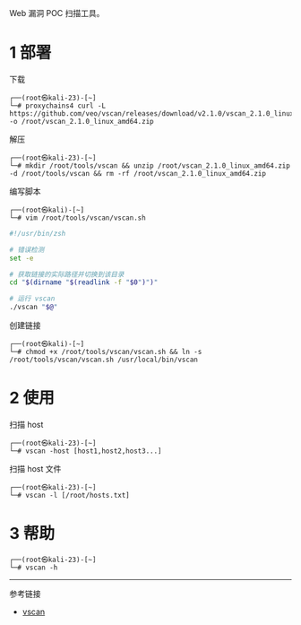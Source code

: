 Web 漏洞 POC 扫描工具。

# 1 部署

下载

```shell
┌──(root㉿kali-23)-[~]
└─# proxychains4 curl -L https://github.com/veo/vscan/releases/download/v2.1.0/vscan_2.1.0_linux_amd64.zip -o /root/vscan_2.1.0_linux_amd64.zip
```

解压

```shell
┌──(root㉿kali-23)-[~]
└─# mkdir /root/tools/vscan && unzip /root/vscan_2.1.0_linux_amd64.zip -d /root/tools/vscan && rm -rf /root/vscan_2.1.0_linux_amd64.zip
```

编写脚本

```shell
┌──(root㉿kali)-[~]
└─# vim /root/tools/vscan/vscan.sh
```

```sh
#!/usr/bin/zsh

# 错误检测
set -e

# 获取链接的实际路径并切换到该目录
cd "$(dirname "$(readlink -f "$0")")"

# 运行 vscan
./vscan "$@"
```

创建链接

```shell
┌──(root㉿kali)-[~]
└─# chmod +x /root/tools/vscan/vscan.sh && ln -s /root/tools/vscan/vscan.sh /usr/local/bin/vscan
```

# 2 使用

扫描 host

```shell
┌──(root㉿kali-23)-[~]
└─# vscan -host [host1,host2,host3...]
```

扫描 host 文件

```shell
┌──(root㉿kali-23)-[~]
└─# vscan -l [/root/hosts.txt]
```

# 3 帮助

```shell
┌──(root㉿kali-23)-[~]
└─# vscan -h
```

---

参考链接

- [vscan](https://github.com/veo/vscan)
